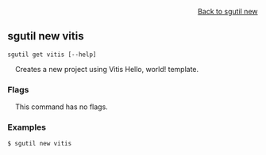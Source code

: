 <div id="readme" class="Box-body readme blob js-code-block-container">
<article class="markdown-body entry-content p-3 p-md-6" itemprop="text">
<p align="right">
<a href="https://github.com/fpgasystems/hacc/blob/main/cli/docs/sgutil-new.md#sgutil-new">Back to sgutil new</a>
</p>

## sgutil new vitis

<code>sgutil get vitis [--help]</code>
<p>
  &nbsp; &nbsp; Creates a new project using Vitis Hello, world! template.
</p>
<!-- The number of parallel client threads to run is four by default. -->

### Flags
<p>
  &nbsp; &nbsp; This command has no flags.
</p>

### Examples
```
$ sgutil new vitis
```